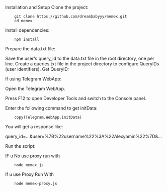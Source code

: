 Installation and Setup
Clone the project:

        git clone https://github.com/dreambabyyy/memex.git
        cd memex
        
Install dependencies:

        npm install
        
Prepare the data.txt file:

Save the user's query_id to the data.txt file in the root directory, one per line.
Create a queries.txt file in the project directory to configure QueryIDs (user identifiers).
Get QueryID:

If using Telegram WebApp:


Open the Telegram WebApp.


Press F12 to open Developer Tools and switch to the Console panel.


Enter the following command to get initData:

        copy(Telegram.WebApp.initData)


You will get a response like:


query_id=...&user=%7B%22username%22%3A%22Alexyamin%22%7D&...


Run the script:

IF u No use proxy run with

        node memex.js

If u use Proxy Run With

        node memex-proxy.js
